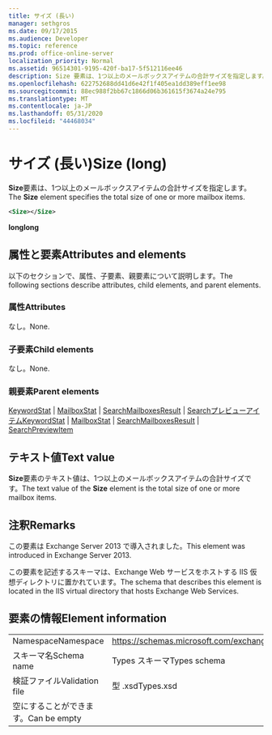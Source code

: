 ```yaml
---
title: サイズ (長い)
manager: sethgros
ms.date: 09/17/2015
ms.audience: Developer
ms.topic: reference
ms.prod: office-online-server
localization_priority: Normal
ms.assetid: 96514301-9195-420f-ba17-5f512116ee46
description: Size 要素は、1つ以上のメールボックスアイテムの合計サイズを指定します。
ms.openlocfilehash: 622752688dd41d6e42f1f405ea1dd389eff1ee98
ms.sourcegitcommit: 88ec988f2bb67c1866d06b361615f3674a24e795
ms.translationtype: MT
ms.contentlocale: ja-JP
ms.lasthandoff: 05/31/2020
ms.locfileid: "44468034"
---
```

# <a name="size-long"></a><span data-ttu-id="0c622-103">サイズ (長い)</span><span class="sxs-lookup"><span data-stu-id="0c622-103">Size (long)</span></span>

<span data-ttu-id="0c622-104">**Size**要素は、1つ以上のメールボックスアイテムの合計サイズを指定します。</span><span class="sxs-lookup"><span data-stu-id="0c622-104">The **Size** element specifies the total size of one or more mailbox items.</span></span> 
  
```XML
<Size></Size>
```

 <span data-ttu-id="0c622-105">**long**</span><span class="sxs-lookup"><span data-stu-id="0c622-105">**long**</span></span>
## <a name="attributes-and-elements"></a><span data-ttu-id="0c622-106">属性と要素</span><span class="sxs-lookup"><span data-stu-id="0c622-106">Attributes and elements</span></span>

<span data-ttu-id="0c622-107">以下のセクションで、属性、子要素、親要素について説明します。</span><span class="sxs-lookup"><span data-stu-id="0c622-107">The following sections describe attributes, child elements, and parent elements.</span></span>
  
### <a name="attributes"></a><span data-ttu-id="0c622-108">属性</span><span class="sxs-lookup"><span data-stu-id="0c622-108">Attributes</span></span>

<span data-ttu-id="0c622-109">なし。</span><span class="sxs-lookup"><span data-stu-id="0c622-109">None.</span></span>
  
### <a name="child-elements"></a><span data-ttu-id="0c622-110">子要素</span><span class="sxs-lookup"><span data-stu-id="0c622-110">Child elements</span></span>

<span data-ttu-id="0c622-111">なし。</span><span class="sxs-lookup"><span data-stu-id="0c622-111">None.</span></span>
  
### <a name="parent-elements"></a><span data-ttu-id="0c622-112">親要素</span><span class="sxs-lookup"><span data-stu-id="0c622-112">Parent elements</span></span>

<span data-ttu-id="0c622-113">[KeywordStat](keywordstat.md)  | [MailboxStat](mailboxstat.md)  | [SearchMailboxesResult](searchmailboxesresult.md)  | [Searchプレビューアイテム](searchpreviewitem.md)</span><span class="sxs-lookup"><span data-stu-id="0c622-113">[KeywordStat](keywordstat.md) | [MailboxStat](mailboxstat.md) | [SearchMailboxesResult](searchmailboxesresult.md) | [SearchPreviewItem](searchpreviewitem.md)</span></span>
  
## <a name="text-value"></a><span data-ttu-id="0c622-114">テキスト値</span><span class="sxs-lookup"><span data-stu-id="0c622-114">Text value</span></span>

<span data-ttu-id="0c622-115">**Size**要素のテキスト値は、1つ以上のメールボックスアイテムの合計サイズです。</span><span class="sxs-lookup"><span data-stu-id="0c622-115">The text value of the **Size** element is the total size of one or more mailbox items.</span></span> 
  
## <a name="remarks"></a><span data-ttu-id="0c622-116">注釈</span><span class="sxs-lookup"><span data-stu-id="0c622-116">Remarks</span></span>

<span data-ttu-id="0c622-117">この要素は Exchange Server 2013 で導入されました。</span><span class="sxs-lookup"><span data-stu-id="0c622-117">This element was introduced in Exchange Server 2013.</span></span>
  
<span data-ttu-id="0c622-118">この要素を記述するスキーマは、Exchange Web サービスをホストする IIS 仮想ディレクトリに置かれています。</span><span class="sxs-lookup"><span data-stu-id="0c622-118">The schema that describes this element is located in the IIS virtual directory that hosts Exchange Web Services.</span></span>
  
## <a name="element-information"></a><span data-ttu-id="0c622-119">要素の情報</span><span class="sxs-lookup"><span data-stu-id="0c622-119">Element information</span></span>

|||
|:-----|:-----|
|<span data-ttu-id="0c622-120">Namespace</span><span class="sxs-lookup"><span data-stu-id="0c622-120">Namespace</span></span>  <br/> |https://schemas.microsoft.com/exchange/services/2006/types  <br/> |
|<span data-ttu-id="0c622-121">スキーマ名</span><span class="sxs-lookup"><span data-stu-id="0c622-121">Schema name</span></span>  <br/> |<span data-ttu-id="0c622-122">Types スキーマ</span><span class="sxs-lookup"><span data-stu-id="0c622-122">Types schema</span></span>  <br/> |
|<span data-ttu-id="0c622-123">検証ファイル</span><span class="sxs-lookup"><span data-stu-id="0c622-123">Validation file</span></span>  <br/> |<span data-ttu-id="0c622-124">型 .xsd</span><span class="sxs-lookup"><span data-stu-id="0c622-124">Types.xsd</span></span>  <br/> |
|<span data-ttu-id="0c622-125">空にすることができます。</span><span class="sxs-lookup"><span data-stu-id="0c622-125">Can be empty</span></span>  <br/> ||
   

